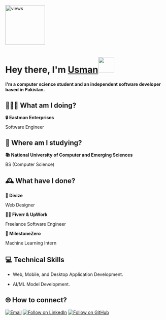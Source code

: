<a href="https://github.com/usmanelahi"><img alt="views" title="Github views" src="https://komarev.com/ghpvc/?username=usmanelahi&style=flat-square" width="125"/></a>

<h1 align="left">Hey there, I'm <a href="https://www.linkedin.com/in/m-usman-elahi/">Usman</a><img src="https://media.giphy.com/media/hvRJCLFzcasrR4ia7z/giphy.gif" width="50">

#### I'm a computer science student and an independent software developer based in Pakistan. 

## 🧑🏽‍💻 What am I doing?

<div style="line-height: 1.15">
    <b>🔒 Eastman Enterprises</b>
    <p>Software Engineer</p>
</div>

## 📘 Where am I studying?

<div style="line-height: 1.15">
    <b>📚 National University of Computer and Emerging Sciences</b>
    <p>BS (Computer Science)</p>
</div>


## 🕰 What have I done?

<div style="line-height: 1.15">
    <b>🚀 Divize</b>
    <p>Web Designer</p>
</div>

<div style="line-height: 1.15">
    <b>👨‍🏫  Fiverr & UpWork</b>
    <p>Freelance Software Engineer</p>
</div>


<div style="line-height: 1.15">
    <b>🔬 MilestoneZero</b>
    <p>Machine Learning Intern</p>
</div>

## 💻 Technical Skills

- Web, Mobile, and Desktop Application Development.

- AI/ML Model Development.

<h2 align="left">🌐 How to connect?</h2>
<p align="left">
  <a href="mailto:usmanelahi0201@gmail.com"><img title="Email" src="https://img.shields.io/badge/Gmail-D14836?style=for-the-badge&logo=gmail&logoColor=white"/></a>
  <a href="https://www.linkedin.com/in/m-usman-elahi/"><img title="Follow on LinkedIn" src="https://img.shields.io/badge/LinkedIn-0077B5?style=for-the-badge&logo=linkedin&logoColor=white"/></a>
  <a href="https://github.com/usmanelahi"><img title="Follow on GitHub" src="https://img.shields.io/badge/GitHub-100000?style=for-the-badge&logo=github&logoColor=white"/></a>
</p>
